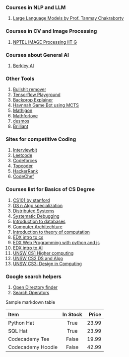 ### Courses in NLP and LLM
1. [Large Language Models by Prof. Tanmay Chakraborty](https://www.youtube.com/playlist?list=PLqGkIjcOyrGnjyBHl4GE2S9kX47X96FH-)

### Courses in CV and Image Processing
1. [NPTEL IMAGE Processing IIT G](https://www.youtube.com/playlist?list=PLwdnzlV3ogoVsma5GmBSsgJM6gHv1QoAo)

### Courses about General AI
1. [Berkley AI](https://www.youtube.com/playlist?list=PLjsx92GvetlT6aVqJodhOdMZ7M_IkJsmL)


### Other Tools
1. [Bullshit remover](https://www.bullshitremover.com/)
2. [Tensorflow Playground](https://playground.tensorflow.org)
3. [Backprop Explainer](https://xnought.github.io/backprop-explainer/)
4. [Havnnah Game Bot using MCTS](https://gauravmeena0708.github.io/havannah/index.html)
5. [Mathigon](https://mathigon.org/)
6. [Mathforlove](https://mathforlove.com)
7. [desmos](https://www.desmos.com/)
8. [Brilliant](https://brilliant.org/)

### Sites for competitive Coding
1. [Interviewbit](interviewbit.com/)
2. [Leetcode](https://leetcode.com/)
3. [Codeforces](https://codeforces.com/)
4. [Topcoder](https://www.topcoder.com/)
5. [HackerRank](https://www.hackerrank.com/)
6. [CodeChef](https://www.codechef.com/)

### Courses list for Basics of CS Degree
1. [CS101 by stanford](https://www.edx.org/learn/computer-science/stanford-university-computer-science-101)
2. [DS n Algo specialization](https://www.coursera.org/specializations/data-structures-algorithms)
3. [Distributed Systems](https://www.youtube.com/playlist?list=PLrw6a1wE39_tb2fErI4-WkMbsvGQk9_UB)
4. [Systematic Debugging](https://www.st.cs.uni-saarland.de/whyprogramsfail/slides.php)
5. [Introduction to databases](https://www.youtube.com/playlist?list=PLroEs25KGvwzmvIxYHRhoGTz9w8LeXek0)
6. [Computer Architechture](https://www.coursera.org/learn/comparch)
7. [Introduction to theory of computation](https://www.youtube.com/playlist?list=PL601FC994BDD963E4)
8. [EDX intro to cs](https://www.edx.org/learn/computer-science/harvard-university-cs50-s-introduction-to-computer-science)
9. [EDX Web Programming with python and js](https://www.edx.org/learn/web-development/harvard-university-cs50-s-web-programming-with-python-and-javascript)
10. [EDX intro to AI](https://www.edx.org/learn/artificial-intelligence/harvard-university-cs50-s-introduction-to-artificial-intelligence-with-python)
11. [UNSW CS1 Higher computing ](https://www.youtube.com/playlist?list=PL6B940F08B9773B9F)
12. [UNSW CS2 DS and Algo](https://www.youtube.com/playlist?list=PLE621E25B3BF8B9D1)
13. [UNSW CS3: Design in Computing](https://www.youtube.com/playlist?list=PLC3E93EF6B9645D9D)

### Google search helpers
1. [Open Directory finder](https://ewasion.github.io/opendirectory-finder/)
2. [Search Operators](https://ahrefs.com/blog/google-advanced-search-operators/)

Sample markdown table

| Item              | In Stock | Price |
| :---------------- | :------: | ----: |
| Python Hat        |   True   | 23.99 |
| SQL Hat           |   True   | 23.99 |
| Codecademy Tee    |  False   | 19.99 |
| Codecademy Hoodie |  False   | 42.99 |
